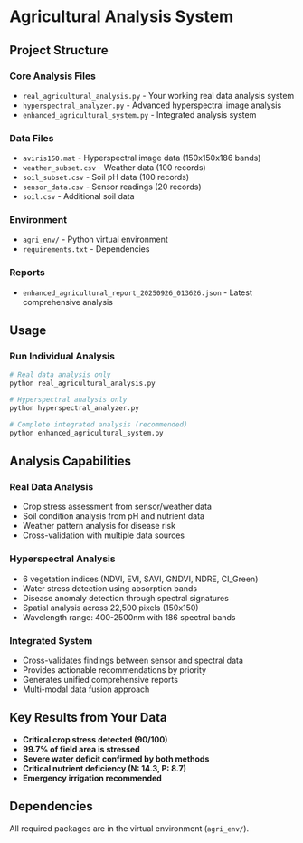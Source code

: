 # Agricultural Analysis System

## Project Structure

### Core Analysis Files
- `real_agricultural_analysis.py` - Your working real data analysis system
- `hyperspectral_analyzer.py` - Advanced hyperspectral image analysis
- `enhanced_agricultural_system.py` - Integrated analysis system

### Data Files  
- `aviris150.mat` - Hyperspectral image data (150x150x186 bands)
- `weather_subset.csv` - Weather data (100 records)
- `soil_subset.csv` - Soil pH data (100 records) 
- `sensor_data.csv` - Sensor readings (20 records)
- `soil.csv` - Additional soil data

### Environment
- `agri_env/` - Python virtual environment
- `requirements.txt` - Dependencies

### Reports
- `enhanced_agricultural_report_20250926_013626.json` - Latest comprehensive analysis

## Usage

### Run Individual Analysis
```bash
# Real data analysis only
python real_agricultural_analysis.py

# Hyperspectral analysis only  
python hyperspectral_analyzer.py

# Complete integrated analysis (recommended)
python enhanced_agricultural_system.py
```

## Analysis Capabilities

### Real Data Analysis
- Crop stress assessment from sensor/weather data
- Soil condition analysis from pH and nutrient data
- Weather pattern analysis for disease risk
- Cross-validation with multiple data sources

### Hyperspectral Analysis
- 6 vegetation indices (NDVI, EVI, SAVI, GNDVI, NDRE, CI_Green)
- Water stress detection using absorption bands
- Disease anomaly detection through spectral signatures
- Spatial analysis across 22,500 pixels (150x150)
- Wavelength range: 400-2500nm with 186 spectral bands

### Integrated System
- Cross-validates findings between sensor and spectral data
- Provides actionable recommendations by priority
- Generates unified comprehensive reports
- Multi-modal data fusion approach

## Key Results from Your Data
- **Critical crop stress detected (90/100)**
- **99.7% of field area is stressed** 
- **Severe water deficit confirmed by both methods**
- **Critical nutrient deficiency (N: 14.3, P: 8.7)**
- **Emergency irrigation recommended**

## Dependencies
All required packages are in the virtual environment (`agri_env/`).